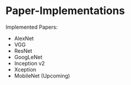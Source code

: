 # Paper-Implementations

Implemented Papers:
- AlexNet
- VGG
- ResNet
- GoogLeNet
- Inception v2
- Xception 
- MobileNet (Upcoming)

